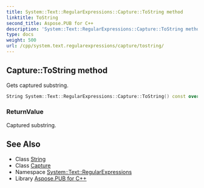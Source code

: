 ```yaml
---
title: System::Text::RegularExpressions::Capture::ToString method
linktitle: ToString
second_title: Aspose.PUB for C++
description: 'System::Text::RegularExpressions::Capture::ToString method. Gets captured substring in C++.'
type: docs
weight: 500
url: /cpp/system.text.regularexpressions/capture/tostring/
---
```

## Capture::ToString method


Gets captured substring.

```cpp
String System::Text::RegularExpressions::Capture::ToString() const override
```


### ReturnValue

Captured substring.

## See Also

* Class [String](../../../system/string/)
* Class [Capture](../)
* Namespace [System::Text::RegularExpressions](../../)
* Library [Aspose.PUB for C++](../../../)
